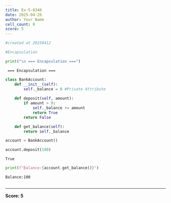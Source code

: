 ```yaml
---
title: Ex-5-6346
date: 2025-04-26
author: Your Name
cell_count: 8
score: 5
---
```


```python
#created at 20250412
```


```python
#Encapsulation
```


```python
print("\n === Encapsulation ===")
```

    
     === Encapsulation ===



```python
class BankAccount:
    def __init__(self):
        self._balance = 0 #Private Attribute
    
    def deposit(self, amount):
        if amount > 0:
            self._balance += amount 
            return True 
        return False

    def get_balance(self):
        return self._balance
```


```python
account = BankAccount()
```


```python
account.deposit(100)
```




    True




```python
print(f"Balance:{account.get_balance()}")
```

    Balance:100



```python

```


---
**Score: 5**